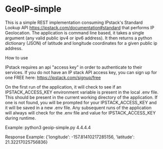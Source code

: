 # GeoIP-simple

This is a simple REST implementation consuming IPstack's Standard Lookup API https://ipstack.com/documentation#standard that performs IP Geolocation.
The application is command line based, it takes a single argument (any valid public ipv4 or ipv6 address).
It then returns a python dictionary (JSON) of latitude and longitude coordinates for a given public ip address.


How to use

IPstack requires an api "access key" in order to authenticate to their services. 
If you do not have an IP stack API access key, you can sign up for one FREE here: https://ipstack.com/signup/free

On the first run of the application, it will check to see if an IPSTACK_ACCESS_KEY environment variable is present in the local .env file.
This should be present in the current working directory of the application.
If one is not found, you will be prompted for your IPSTACK_ACCESS_KEY and it will be saved in a new .env file.
Any subsequent runs of the application will always will check for the .env file and value for IPSTACK_ACCESS_KEY during runtime.

Example:
python3 geoip-simple.py 4.4.4.4

Response Example:
{'longitude': -157.81410217285156, 'latitude': 21.32217025756836}

